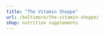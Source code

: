 ```yaml
---
title: "The Vitamin Shoppe"
url: /baltimore/the-vitamin-shoppe/
shop: nutrition supplements
---
```

